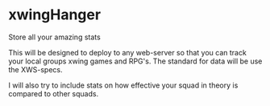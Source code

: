 # xwingHanger
Store all your amazing stats

This will be designed to deploy to any web-server so that you can track your local groups xwing games and RPG's.
The standard for data will be use the XWS-specs.

I will also try to include stats on how effective your squad in theory is compared to other squads.
